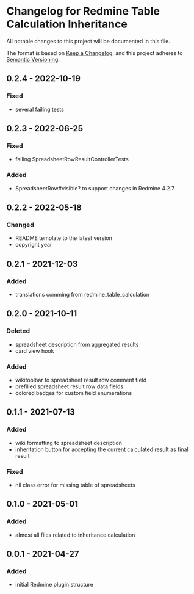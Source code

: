 # Changelog for Redmine Table Calculation Inheritance

All notable changes to this project will be documented in this file.

The format is based on [Keep a Changelog](https://keepachangelog.com/en/1.0.0/),
and this project adheres to [Semantic Versioning](https://semver.org/spec/v2.0.0.html).

## 0.2.4 - 2022-10-19

### Fixed

* several failing tests

## 0.2.3 - 2022-06-25

### Fixed

* failing SpreadsheetRowResultControllerTests

### Added

* SpreadsheetRow#visible? to support changes in Redmine 4.2.7

## 0.2.2 - 2022-05-18

### Changed

* README template to the latest version
* copyright year

## 0.2.1 - 2021-12-03

### Added

* translations comming from redmine_table_calculation

## 0.2.0 - 2021-10-11

### Deleted

* spreadsheet description from aggregated results
* card view hook

### Added

* wikitoolbar to spreadsheet result row comment field
* prefilled spreadsheet result row data fields
* colored badges for custom field enumerations

## 0.1.1 - 2021-07-13

### Added

* wiki formatting to spreadsheet description
* inheritation button for accepting the current calculated result as final result

### Fixed

* nil class error for missing table of spreadsheets

## 0.1.0 - 2021-05-01

### Added

* almost all files related to inheritance calculation

## 0.0.1 - 2021-04-27

### Added

* initial Redmine plugin structure
